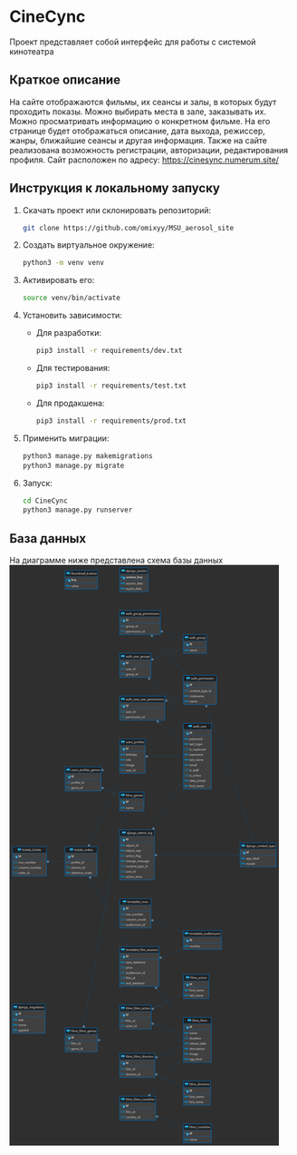 # CineCync

Проект представляет собой интерфейс для работы с системой кинотеатра

## Краткое описание

На сайте отображаются фильмы, их сеансы и залы, в которых будут проходить показы. Можно выбирать места в зале,
заказывать их. Можно просматривать информацию о конкретном фильме. На его странице будет отображаться описание, дата
выхода, режиссер, жанры, ближайшие сеансы и другая информация. Также на сайте реализована возможность регистрации,
авторизации, редактирования профиля.
Сайт расположен по адресу: https://cinesync.numerum.site/

## Инструкция к локальному запуску

1) Скачать проект или склонировать репозиторий:

    ```bash
    git clone https://github.com/omixyy/MSU_aerosol_site
    ```

2) Создать виртуальное окружение:

    ```bash
    python3 -m venv venv
    ```

3) Активировать его:

    ```bash
    source venv/bin/activate
    ```

4) Установить зависимости:

    - Для разработки:

        ```bash
        pip3 install -r requirements/dev.txt
        ```

    - Для тестирования:

        ```bash
        pip3 install -r requirements/test.txt
        ```

    - Для продакшена:

        ```bash
        pip3 install -r requirements/prod.txt
        ```

5) Применить миграции:

    ```bash
    python3 manage.py makemigrations
    python3 manage.py migrate
    ```

6) Запуск:

    ```bash
    cd CineCync
    python3 manage.py runserver
    ```

## База данных

На диаграмме ниже представлена схема базы данных
![alt text](ER.png)
